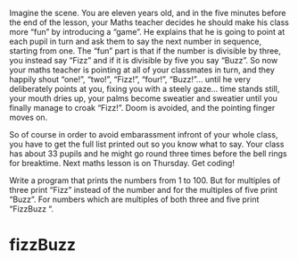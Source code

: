 Imagine the scene. You are eleven years old, and in the five minutes before the end of the lesson, 
your Maths teacher decides he should make his class more “fun” by introducing a “game”. He explains
that he is going to point at each pupil in turn and ask them to say the next number in sequence, 
starting from one. The “fun” part is that if the number is divisible by three, you instead say “Fizz”
and if it is divisible by five you say “Buzz”. So now your maths teacher is pointing at all of your 
classmates in turn, and they happily shout “one!”, “two!”, “Fizz!”, “four!”, “Buzz!”… until he very 
deliberately points at you, fixing you with a steely gaze… time stands still, your mouth dries up,
your palms become sweatier and sweatier until you finally manage to croak “Fizz!”. Doom is avoided, 
and the pointing finger moves on.

So of course in order to avoid embarassment infront of your whole class, you have to get the full 
list printed out so you know what to say. Your class has about 33 pupils and he might go round three
times before the bell rings for breaktime. Next maths lesson is on Thursday. Get coding!

Write a program that prints the numbers from 1 to 100. But for multiples of three print “Fizz” 
instead of the number and for the multiples of five print “Buzz”. For numbers which are multiples
of both three and five print “FizzBuzz “.
# fizzBuzz
